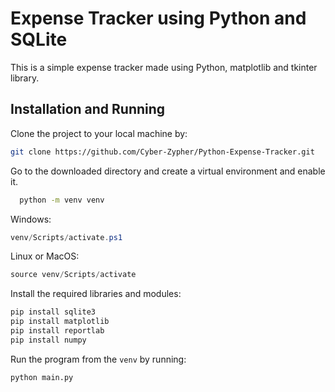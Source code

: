 
# Expense Tracker using Python and SQLite

This is a simple expense tracker made using Python, matplotlib and tkinter library.


## Installation and Running

Clone the project to your local machine by:
```bash
git clone https://github.com/Cyber-Zypher/Python-Expense-Tracker.git
```
Go to the downloaded directory and create a virtual environment and enable it.

```bash
  python -m venv venv
```
Windows:
```powershell
venv/Scripts/activate.ps1
```
Linux or MacOS:
```powershell
source venv/Scripts/activate
```
Install the required libraries and modules:
```powershell
pip install sqlite3
pip install matplotlib
pip install reportlab
pip install numpy
```

Run the program from the ```venv``` by running:
```bash
python main.py
```
